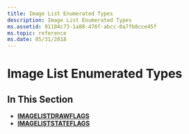 ```yaml
---
title: Image List Enumerated Types
description: Image List Enumerated Types
ms.assetid: 91104c73-1a88-476f-abcc-0a7fb8cce45f
ms.topic: reference
ms.date: 05/31/2018
---
```


# Image List Enumerated Types

## In This Section

-   [**IMAGELISTDRAWFLAGS**](imagelistdrawflags.md)
-   [**IMAGELISTSTATEFLAGS**](imageliststateflags.md)

 

 




